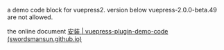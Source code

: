 a demo code block for vuepress2. version below vuepress-2.0.0-beta.49 are not allowed.

the online document [安装 | vuepress-plugin-demo-code (swordsmansun.github.io)](https://swordsmansun.github.io/vuepress-plugin-demo-block/guide/install/)
